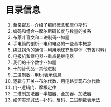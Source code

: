 # 目录信息
1. 至亲密友--介绍了编码概念和摩尔斯码
2. 编码和组合--摩尔斯码长度与数量的关系
3. 布莱叶盲文和二进制码--如题
4. 手电筒的剖析--电和电路的一些基本概念
5. 绕过拐角的通信--利用地球充当导体（节省材料）
6. 电报机和继电器--重点是继电器
7. 我们的十个数字--如题
8. 十的替代品--其他进制
9. 二进制数--用bit表示信息
10. 逻辑与开关--布尔代数、用电路实现布尔代数
11. 门--逻辑门、摩根定律
12. 二进制加法器--半加器、全加器、加法器
13. 如何实现减法--补码、反码、二进制数表示法
